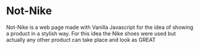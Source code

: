 # Not-Nike
Not-Nike is a web page made with Vanilla Javascript for the idea of showing a product in a stylish way. For this idea the Nike shoes were used but actually any other product can take place and look as GREAT
